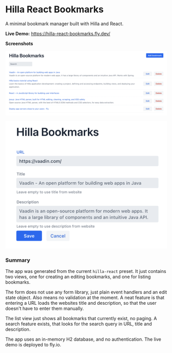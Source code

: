 # Hilla React Bookmarks

A minimal bookmark manager built with Hilla and React.

**Live Demo:** https://hilla-react-bookmarks.fly.dev/

**Screenshots**

![Screenshot](/screenshots/list.png?raw=true "Bookmark list")

![Screenshot](/screenshots/form.png?raw=true "Bookmark form")

### Summary

The app was generated from the current `hilla-react` preset.
It just contains two views, one for creating an editing bookmarks, and one for listing bookmarks.

The form does not use any form library, just plain event handlers and an edit state object.
Also means no validation at the moment.
A neat feature is that entering a URL loads the websites title and description, so that the user doesn't have to enter them manually.

The list view just shows all bookmarks that currently exist, no paging.
A search feature exists, that looks for the search query in URL, title and description.

The app uses an in-memory H2 database, and no authentication.
The live demo is deployed to fly.io.
